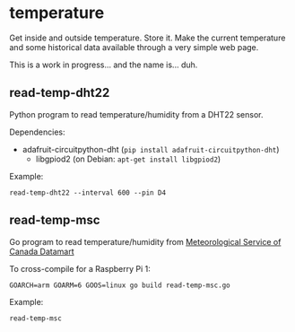 # temperature

Get inside and outside temperature. Store it. Make the current temperature and
some historical data available through a very simple web page.

This is a work in progress... and the name is... duh.

## read-temp-dht22

Python program to read temperature/humidity from a DHT22 sensor.

Dependencies:
* adafruit-circuitpython-dht (`pip install adafruit-circuitpython-dht`)
  * libgpiod2 (on Debian: `apt-get install libgpiod2`)

Example:
```
read-temp-dht22 --interval 600 --pin D4
```

## read-temp-msc

Go program to read temperature/humidity from [Meteorological Service of Canada
Datamart](https://eccc-msc.github.io/open-data/readme_en/)

To cross-compile for a Raspberry Pi 1:
```
GOARCH=arm GOARM=6 GOOS=linux go build read-temp-msc.go
```

Example:
```
read-temp-msc
```
